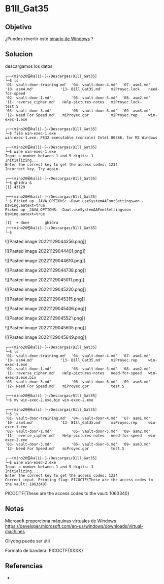# B1ll_Gat35
## Objetivo
¿Puedes revertir este [binario de Windows](https://jupiter.challenges.picoctf.org/static/0ef5d0d6d552cd5e0bd60c2adbddaa94/win-exec-1.exe) ?

## Solucion
descargamos los datos
```shell
┌──(mino20㉿kali)-[~/Descargas/B1ll_Gat35]
└─$ ls
'01- vault-door-training.md'  '04- vault-door-4.md'  '07- asm1.md'  '10- asm4.md'            '13- B1ll_Gat35.md'    miProyec.lock    need-for-speed 
'02- vault-door-1.md'         '05- vault-door-5.md'  '08- asm2.md'  '11- reverse_cipher.md'   Help-pictures-notes   miProyec.lock~   test.S
'03- vault-door-3.md'         '06- vault-door-6.md'  '09- asm3.md'  '12- Need For Speed.md'   miProyec.gpr          miProyec.rep     win-exec-1.exe

┌──(mino20㉿kali)-[~/Descargas/B1ll_Gat35]
└─$ file win-exec-1.exe
win-exec-1.exe: PE32 executable (console) Intel 80386, for MS Windows

┌──(mino20㉿kali)-[~/Descargas/B1ll_Gat35]
└─$ wine win-exec-1.exe     
Input a number between 1 and 5 digits: 1
Initializing...
Enter the correct key to get the access codes: 1234
Incorrect key. Try again.

┌──(mino20㉿kali)-[~/Descargas/B1ll_Gat35]
└─$ ghidra &                     
[1] 43129

┌──(mino20㉿kali)-[~/Descargas/B1ll_Gat35]
└─$ Picked up _JAVA_OPTIONS: -Dawt.useSystemAAFontSettings=on -Dswing.aatext=true
Picked up _JAVA_OPTIONS: -Dawt.useSystemAAFontSettings=on -Dswing.aatext=true

[1]  + done       ghidra
┌──(mino20㉿kali)-[~/Descargas/B1ll_Gat35]
└─$ 
```

![[Pasted image 20221129044256.png]]

![[Pasted image 20221129044401.png]]

![[Pasted image 20221129044610.png]]

![[Pasted image 20221129044738.png]]

![[Pasted image 20221129045011.png]]

![[Pasted image 20221129045220.png]]

![[Pasted image 20221129045315.png]]

![[Pasted image 20221129045406.png]]

![[Pasted image 20221129045521.png]]

![[Pasted image 20221129045605.png]]

![[Pasted image 20221129045649.png]]

```shell
┌──(mino20㉿kali)-[~/Descargas/B1ll_Gat35]
└─$ ls                  
'01- vault-door-training.md'  '04- vault-door-4.md'  '07- asm1.md'  '10- asm4.md'            '13- B1ll_Gat35.md'    miProyec.rep     win-exec-1.exe
'02- vault-door-1.md'         '05- vault-door-5.md'  '08- asm2.md'  '11- reverse_cipher.md'   Help-pictures-notes   need-for-speed   win-exec-2.exe.bin
'03- vault-door-3.md'         '06- vault-door-6.md'  '09- asm3.md'  '12- Need For Speed.md'   miProyec.gpr          test.S

┌──(mino20㉿kali)-[~/Descargas/B1ll_Gat35]
└─$ mv win-exec-2.exe.bin win-exec-2.exe

┌──(mino20㉿kali)-[~/Descargas/B1ll_Gat35]
└─$ ls                  
'01- vault-door-training.md'  '04- vault-door-4.md'  '07- asm1.md'  '10- asm4.md'            '13- B1ll_Gat35.md'    miProyec.rep     win-exec-1.exe
'02- vault-door-1.md'         '05- vault-door-5.md'  '08- asm2.md'  '11- reverse_cipher.md'   Help-pictures-notes   need-for-speed   win-exec-2.exe
'03- vault-door-3.md'         '06- vault-door-6.md'  '09- asm3.md'  '12- Need For Speed.md'   miProyec.gpr          test.S

┌──(mino20㉿kali)-[~/Descargas/B1ll_Gat35]
└─$ wine win-exec-2.exe
Input a number between 1 and 5 digits: 1
Initializing...
Enter the correct key to get the access codes: 1234
Correct input. Printing flag: PICOCTF{These are the access codes to the vault: 1063340}
```
PICOCTF{These are the access codes to the vault: 1063340}

## Notas
Microsoft proporciona máquinas virtuales de Windows https://developer.microsoft.com/en-us/windows/downloads/virtual-machines

Ollydbg puede ser útil

Formato de bandera: PICOCTF{XXXX}

## Referencias
- []()
